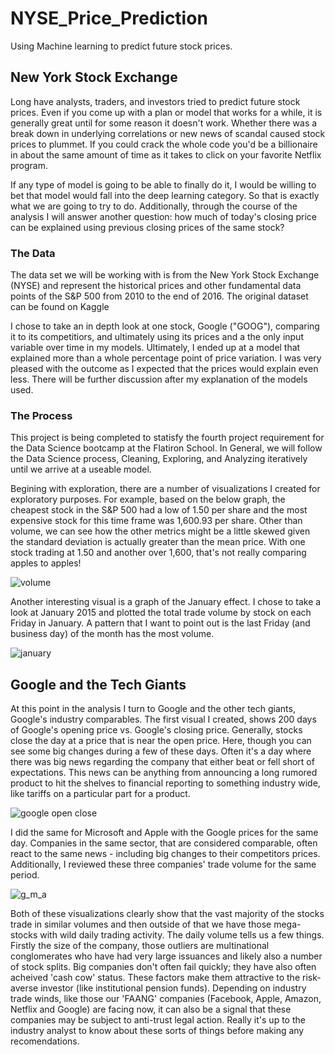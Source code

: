 # NYSE_Price_Prediction

Using Machine learning to predict future stock prices.

## New York Stock Exchange

Long have analysts, traders, and investors tried to predict future stock prices. Even if you come up with a plan or model that works for a while, it is generally great until for some reason it doesn't work. Whether there was a break down in underlying correlations or new news of scandal caused stock prices to plummet. If you could crack the whole code you'd be a billionaire in about the same amount of time as it takes to click on your favorite Netflix program.

If any type of model is going to be able to finally do it, I would be willing to bet that model would fall into the deep learning category. So that is exactly what we are going to try to do. Additionally, through the course of the analysis I will answer another question: how much of today's closing price can be explained using previous closing prices of the same stock?

### The Data

The data set we will be working with is from the New York Stock Exchange (NYSE) and represent the historical prices and other fundamental data points of the S&P 500 from 2010 to the end of 2016. The original dataset can be found on Kaggle

I chose to take an in depth look at one stock, Google ("GOOG"), comparing it to its competitiors, and ultimately using its prices and a the only input variable over time in my models. Ultimately, I ended up at a model that explained more than a whole percentage point of price variation. I was very pleased with the outcome as I expected that the prices would explain even less. There will be further discussion after my explanation of the models used.

### The Process

This project is being completed to statisfy the fourth project requirement for the Data Science bootcamp at the Flatiron School. In General, we will follow the Data Science process, Cleaning, Exploring, and Analyzing iteratively until we arrive at a useable model.

Begining with exploration, there are a number of visualizations I created for exploratory purposes. For example, based on the below graph, the cheapest stock in the S&P 500 had a low of 1.50 per share and the most expensive stock for this time frame was 1,600.93 per share. Other than volume, we can see how the other metrics might be a little skewed given the standard deviation is actually greater than the mean price. With one stock trading at 1.50 and another over 1,600, that's not really comparing apples to apples! 

![volume]('Price_Prediction/images/Abs_vol.png)

Another interesting visual is a graph of the January effect. I chose to take a look at January 2015 and plotted the total trade volume by stock on each Friday in January. A pattern that I want to point out is the last Friday (and business day) of the month has the most volume. 

![january]('Price_Prediction/images/jan_effect.png')

## Google and the Tech Giants

At this point in the analysis I turn to Google and the other tech giants, Google's industry comparables. The first visual I created, shows 200 days of Google's opening price vs. Google's closing price. Generally, stocks close the day at a price that is near the open price. Here, though you can see some big changes during a few of these days. Often it's a day where there was big news regarding the company that either beat or fell short of expectations. This news can be anything from announcing a long rumored product to hit the shelves to financial reporting to something industry wide, like tariffs on a particular part for a product.

![google open close]('Price_Prediction/images/goog_o_c.png')

I did the same for Microsoft and Apple with the Google prices for the same day. Companies in the same sector, that are considered comparable, often react to the same news - including big changes to their competitors prices. Additionally, I reviewed these three companies' trade volume for the same period.

![g_m_a]('Price_Prediction/images/g_m_a_volume.png')

Both of these visualizations clearly show that the vast majority of the stocks trade in similar volumes and then outside of that we have those mega-stocks with wild daily trading activity. The daily volume tells us a few things. Firstly the size of the company, those outliers are multinational conglomerates who have had very large issuances and likely also a number of stock splits. Big companies don't often fail quickly; they have also often acheived 'cash cow' status. These factors make them attractive to the risk-averse investor (like institutional pension funds). Depending on industry trade winds, like those our 'FAANG' companies (Facebook, Apple, Amazon, Netflix and Google) are facing now, it can also be a signal that these companies may be subject to anti-trust legal action. Really it's up to the industry analyst to know about these sorts of things before making any recomendations.